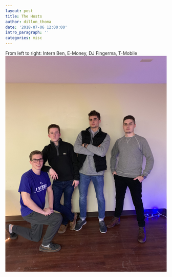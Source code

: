 ```yaml
---
layout: post
title: The Hosts
author: dillon_thoma
date: '2018-07-06 12:00:00'
intro_paragraph: ''
categories: misc
---
```


From left to right: Intern Ben, E-Money, DJ Fingerma, T-Mobile
![The Hosts](/assets/img/uploads/chilljamz.jpg)
